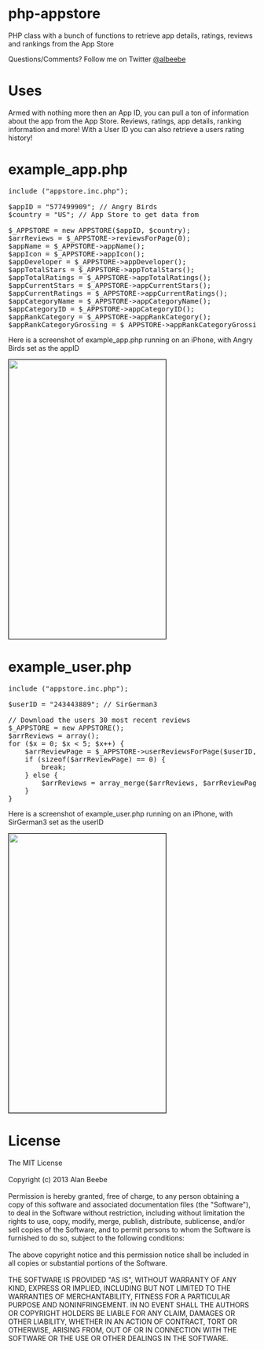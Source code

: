 php-appstore
===================

PHP class with a bunch of functions to retrieve app details, ratings, reviews and rankings from the App Store

Questions/Comments? Follow me on Twitter <a href="http://twitter.com/albeebe">@albeebe</a>

<h1>Uses </h1>

Armed with nothing more then an App ID, you can pull a ton of information about the app from the App Store.  Reviews, ratings, app details, ranking information and more!  With a User ID you can also retrieve a users rating history!

<h1>example_app.php </h1>

<PRE>
include ("appstore.inc.php");

$appID = "577499909"; // Angry Birds
$country = "US"; // App Store to get data from

$_APPSTORE = new APPSTORE($appID, $country);
$arrReviews = $_APPSTORE->reviewsForPage(0);
$appName = $_APPSTORE->appName();
$appIcon = $_APPSTORE->appIcon();
$appDeveloper = $_APPSTORE->appDeveloper();
$appTotalStars = $_APPSTORE->appTotalStars();
$appTotalRatings = $_APPSTORE->appTotalRatings();
$appCurrentStars = $_APPSTORE->appCurrentStars();
$appCurrentRatings = $_APPSTORE->appCurrentRatings();
$appCategoryName = $_APPSTORE->appCategoryName();
$appCategoryID = $_APPSTORE->appCategoryID();
$appRankCategory = $_APPSTORE->appRankCategory();
$appRankCategoryGrossing = $_APPSTORE->appRankCategoryGrossing();
</PRE>

Here is a screenshot of example_app.php running on an iPhone, with Angry Birds set as the appID

<IMG STYLE="border:1px solid black" SRC="http://i47.tinypic.com/mbptm9.png" WIDTH="320" HEIGHT="568">

<h1>example_user.php </h1>

<PRE>
include ("appstore.inc.php");

$userID = "243443889"; // SirGerman3
	
// Download the users 30 most recent reviews
$_APPSTORE = new APPSTORE();
$arrReviews = array();
for ($x = 0; $x &lt; 5; $x++) {
	$arrReviewPage = $_APPSTORE->userReviewsForPage($userID, $x);
	if (sizeof($arrReviewPage) == 0) {
		break;
	} else {
		$arrReviews = array_merge($arrReviews, $arrReviewPage);
	}
}
</PRE>

Here is a screenshot of example_user.php running on an iPhone, with SirGerman3 set as the userID

<IMG STYLE="border:1px solid black" SRC="http://i46.tinypic.com/333vn9l.png" WIDTH="320" HEIGHT="568">

<h1>License</h1>
The MIT License
<BR>
<BR>Copyright (c) 2013 Alan Beebe
<BR>
<BR>Permission is hereby granted, free of charge, to any person obtaining a copy of this software and associated documentation files (the "Software"), to deal in the Software without restriction, including without limitation the rights to use, copy, modify, merge, publish, distribute, sublicense, and/or sell copies of the Software, and to permit persons to whom the Software is furnished to do so, subject to the following conditions:
<BR>
<BR>The above copyright notice and this permission notice shall be included in all copies or substantial portions of the Software.
<BR>
<BR>THE SOFTWARE IS PROVIDED "AS IS", WITHOUT WARRANTY OF ANY KIND, EXPRESS OR IMPLIED, INCLUDING BUT NOT LIMITED TO THE WARRANTIES OF MERCHANTABILITY, FITNESS FOR A PARTICULAR PURPOSE AND NONINFRINGEMENT. IN NO EVENT SHALL THE AUTHORS OR COPYRIGHT HOLDERS BE LIABLE FOR ANY CLAIM, DAMAGES OR OTHER LIABILITY, WHETHER IN AN ACTION OF CONTRACT, TORT OR OTHERWISE, ARISING FROM, OUT OF OR IN CONNECTION WITH THE SOFTWARE OR THE USE OR OTHER DEALINGS IN THE SOFTWARE.
